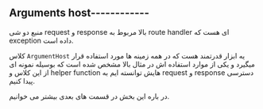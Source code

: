 ## Arguments host------------

منبع دو شی request و response بالا مربوط به route handler ای هست که exception داده است.

کلاس `ArgumentHost` یه ابزار قدرتمند هست که در همه زمینه ها مورد استفاده قرار میگیرد و یکی از موارد استفاده اش در مثال بالا مشخص شده است که بوسیله نمونه ای از این کلاس و helper function هایش توانسته ایم به request و response دسترسی پیدا کنیم.

در باره این بخش در قسمت های بعدی بیشتر می خوانیم.